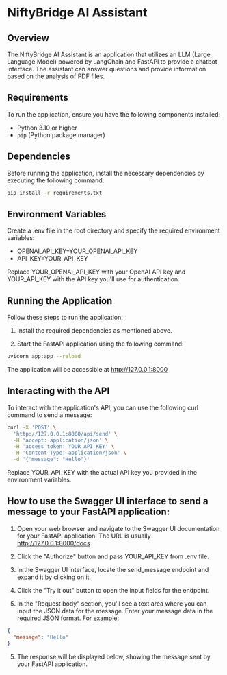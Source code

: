 # NiftyBridge AI Assistant

## Overview

The NiftyBridge AI Assistant is an application that utilizes an LLM (Large Language Model) powered by LangChain and
FastAPI to provide a chatbot interface. The assistant can answer questions and provide information based on the analysis
of PDF files.

## Requirements

To run the application, ensure you have the following components installed:

- Python 3.10 or higher
- `pip` (Python package manager)

## Dependencies

Before running the application, install the necessary dependencies by executing the following command:

```bash
pip install -r requirements.txt
```

## Environment Variables

Create a .env file in the root directory and specify the required environment variables:

- OPENAI_API_KEY=YOUR_OPENAI_API_KEY
- API_KEY=YOUR_API_KEY

Replace YOUR_OPENAI_API_KEY with your OpenAI API key and YOUR_API_KEY with the API key you'll use for authentication.

## Running the Application

Follow these steps to run the application:

1. Install the required dependencies as mentioned above.

2. Start the FastAPI application using the following command:

```bash
uvicorn app:app --reload
```

The application will be accessible at http://127.0.0.1:8000

## Interacting with the API

To interact with the application's API, you can use the following curl command to send a message:

```bash
curl -X 'POST' \
  'http://127.0.0.1:8000/api/send' \
  -H 'accept: application/json' \
  -H 'access_token: YOUR_API_KEY' \
  -H 'Content-Type: application/json' \
  -d '{"message": "Hello"}'
```

Replace YOUR_API_KEY with the actual API key you provided in the environment variables.

## How to use the Swagger UI interface to send a message to your FastAPI application:

1. Open your web browser and navigate to the Swagger UI documentation for your FastAPI application. The URL is
   usually http://127.0.0.1:8000/docs
2. Click the "Authorize" button and pass YOUR_API_KEY from .env file.

3. In the Swagger UI interface, locate the send_message endpoint and expand it by clicking on it.

4. Click the "Try it out" button to open the input fields for the endpoint.

5. In the "Request body" section, you'll see a text area where you can input the JSON data for the message. Enter your
   message data in the required JSON format. For example:

```json
{
  "message": "Hello"
}
```

5. The response will be displayed below, showing the message sent by your FastAPI application.
